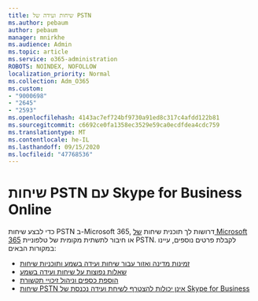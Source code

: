 ```yaml
---
title: שיחות ועידה של PSTN
ms.author: pebaum
author: pebaum
manager: mnirkhe
ms.audience: Admin
ms.topic: article
ms.service: o365-administration
ROBOTS: NOINDEX, NOFOLLOW
localization_priority: Normal
ms.collection: Adm_O365
ms.custom:
- "9000698"
- "2645"
- "2593"
ms.openlocfilehash: 4143ac7ef724bf9730a91ed8c317c4afdd122b81
ms.sourcegitcommit: c6692ce0fa1358ec3529e59ca0ecdfdea4cdc759
ms.translationtype: MT
ms.contentlocale: he-IL
ms.lasthandoff: 09/15/2020
ms.locfileid: "47768536"
---
```

# <a name="pstn-calling-with-skype-for-business-online"></a>שיחות PSTN עם Skype for Business Online

כדי לבצע שיחות PSTN ב-Microsoft 365, דרושות לך תוכנית שיחות [של Microsoft 365](https://docs.microsoft.com/microsoftteams/what-is-phone-system-in-office-365#more-about-calling-plans) או חיבור לתשתית מקומית של טלפוניית PSTN. לקבלת פרטים נוספים, עיינו במקורות הבאים: 

- [זמינות מדינה ואזור עבור שיחות ועידה בשמע ותוכניות שיחות](https://docs.microsoft.com/microsoftteams/country-and-region-availability-for-audio-conferencing-and-calling-plans/country-and-region-availability-for-audio-conferencing-and-calling-plans) 
- [שאלות נפוצות על שיחות ועידה בשמע](https://docs.microsoft.com/microsoftteams/audio-conferencing-common-questions)
- [הוספת כספים וניהול זיכויי תקשורת](https://docs.microsoft.com/microsoftteams/add-funds-and-manage-communications-credits)
- [שיחות PSTN אינן יכולות להצטרף לשיחת ועידה נכנסת של Skype for Business](https://docs.microsoft.com/SkypeForBusiness/troubleshoot/online-conferencing/pstn-callers-cant-join-dial-in-call)